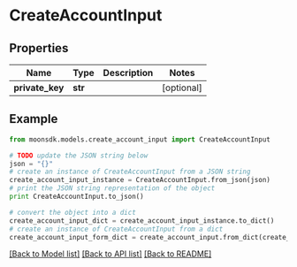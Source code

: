 # CreateAccountInput


## Properties

Name | Type | Description | Notes
------------ | ------------- | ------------- | -------------
**private_key** | **str** |  | [optional] 

## Example

```python
from moonsdk.models.create_account_input import CreateAccountInput

# TODO update the JSON string below
json = "{}"
# create an instance of CreateAccountInput from a JSON string
create_account_input_instance = CreateAccountInput.from_json(json)
# print the JSON string representation of the object
print CreateAccountInput.to_json()

# convert the object into a dict
create_account_input_dict = create_account_input_instance.to_dict()
# create an instance of CreateAccountInput from a dict
create_account_input_form_dict = create_account_input.from_dict(create_account_input_dict)
```
[[Back to Model list]](../README.md#documentation-for-models) [[Back to API list]](../README.md#documentation-for-api-endpoints) [[Back to README]](../README.md)


